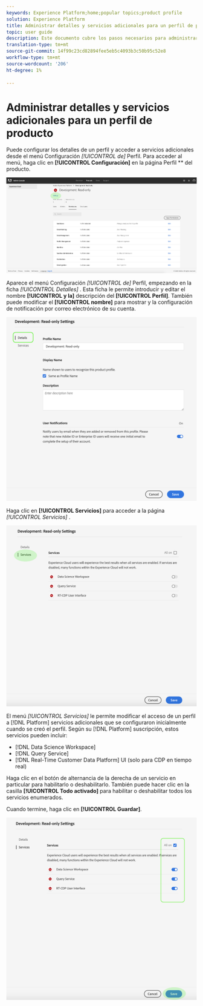 ```yaml
---
keywords: Experience Platform;home;popular topics;product profile
solution: Experience Platform
title: Administrar detalles y servicios adicionales para un perfil de producto
topic: user guide
description: Este documento cubre los pasos necesarios para administrar detalles y servicios adicionales para un perfil de productos en Adobe Admin Console. Puede configurar los detalles de un perfil y acceder a servicios adicionales desde el menú Configuración de Perfil.
translation-type: tm+mt
source-git-commit: 14f99c23cd82894fee5eb5c4093b3c50b95c52e8
workflow-type: tm+mt
source-wordcount: '206'
ht-degree: 1%

---
```



# Administrar detalles y servicios adicionales para un perfil de producto

Puede configurar los detalles de un perfil y acceder a servicios adicionales desde el menú Configuración *[!UICONTROL de]* Perfil. Para acceder al menú, haga clic en **[!UICONTROL Configuración]** en la página Perfil ** del producto.

![perfil-configuración](../images/profile-settings.png)

Aparece el menú Configuración *[!UICONTROL de]* Perfil, empezando en la ficha *[!UICONTROL Detalles]* . Esta ficha le permite introducir y editar el nombre **[!UICONTROL y la]** descripción del **[!UICONTROL Perfil]**. También puede modificar el **[!UICONTROL nombre]** para mostrar y la configuración de notificación por correo electrónico de su cuenta.

![edit-details-settings](../images/edit-details-settings.png)

Haga clic en **[!UICONTROL Servicios]** para acceder a la página *[!UICONTROL Servicios]* .

![services-page](../images/services-page.png)

El menú *[!UICONTROL Servicios]* le permite modificar el acceso de un perfil a [!DNL Platform] servicios adicionales que se configuraron inicialmente cuando se creó el perfil. Según su [!DNL Platform] suscripción, estos servicios pueden incluir:

- [!DNL Data Science Workspace]
- [!DNL Query Service]
- [!DNL Real-Time Customer Data Platform] UI (solo para CDP en tiempo real)

Haga clic en el botón de alternancia de la derecha de un servicio en particular para habilitarlo o deshabilitarlo. También puede hacer clic en la casilla **[!UICONTROL Todo activado]** para habilitar o deshabilitar todos los servicios enumerados.

Cuando termine, haga clic en **[!UICONTROL Guardar]**.

![edit-extra-services](../images/edit-additional-services.png)